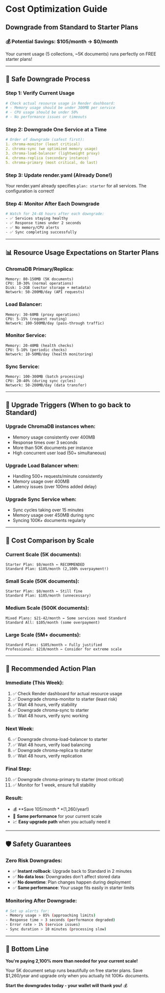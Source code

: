# Cost Optimization Guide
## Downgrade from Standard to Starter Plans

### 💰 **Potential Savings: $105/month → $0/month**

Your current usage (5 collections, ~5K documents) runs perfectly on FREE starter plans!

---

## 🎯 **Safe Downgrade Process**

### **Step 1: Verify Current Usage**
```bash
# Check actual resource usage in Render dashboard:
# - Memory usage should be under 300MB per service
# - CPU usage should be under 50%
# - No performance issues or timeouts
```

### **Step 2: Downgrade One Service at a Time**
```yaml
# Order of downgrade (safest first):
1. chroma-monitor (least critical)
2. chroma-sync (we optimized memory usage)  
3. chroma-load-balancer (lightweight proxy)
4. chroma-replica (secondary instance)
5. chroma-primary (most critical, do last)
```

### **Step 3: Update render.yaml (Already Done!)**
Your render.yaml already specifies `plan: starter` for all services. The configuration is correct!

### **Step 4: Monitor After Each Downgrade**
```bash
# Watch for 24-48 hours after each downgrade:
- ✅ Services staying healthy
- ✅ Response times under 2 seconds  
- ✅ No memory/CPU alerts
- ✅ Sync completing successfully
```

---

## 📊 **Resource Usage Expectations on Starter Plans**

### **ChromaDB Primary/Replica:**
```
Memory: 80-150MB (5K documents)
CPU: 10-30% (normal operations)
Disk: 1-2GB (vector storage + metadata)
Network: 50-200MB/day (API requests)
```

### **Load Balancer:**
```
Memory: 30-60MB (proxy operations)
CPU: 5-15% (request routing)
Network: 100-500MB/day (pass-through traffic)
```

### **Monitor Service:**
```
Memory: 20-40MB (health checks)
CPU: 5-10% (periodic checks)
Network: 10-50MB/day (health monitoring)
```

### **Sync Service:**
```
Memory: 100-300MB (batch processing)
CPU: 20-40% (during sync cycles)
Network: 50-200MB/day (data transfer)
```

---

## 🚨 **Upgrade Triggers (When to go back to Standard)**

### **Upgrade ChromaDB instances when:**
- Memory usage consistently over 400MB
- Response times over 3 seconds
- More than 50K documents per instance
- High concurrent user load (50+ simultaneous)

### **Upgrade Load Balancer when:**
- Handling 500+ requests/minute consistently
- Memory usage over 400MB
- Latency issues (over 100ms added delay)

### **Upgrade Sync Service when:**
- Sync cycles taking over 15 minutes
- Memory usage over 450MB during sync
- Syncing 100K+ documents regularly

---

## 💸 **Cost Comparison by Scale**

### **Current Scale (5K documents):**
```
Starter Plan: $0/month ← RECOMMENDED
Standard Plan: $105/month (2,100% overpayment!)
```

### **Small Scale (50K documents):**
```
Starter Plan: $0/month ← Still fine
Standard Plan: $105/month (unnecessary)
```

### **Medium Scale (500K documents):**
```
Mixed Plans: $21-42/month ← Some services need Standard
Standard All: $105/month (some overpayment)
```

### **Large Scale (5M+ documents):**
```
Standard Plans: $105/month ← Fully justified
Professional: $210/month ← Consider for extreme scale
```

---

## 🎯 **Recommended Action Plan**

### **Immediate (This Week):**
1. ✅ Check Render dashboard for actual resource usage
2. ✅ Downgrade chroma-monitor to starter (least risk)
3. ✅ Wait 48 hours, verify stability
4. ✅ Downgrade chroma-sync to starter  
5. ✅ Wait 48 hours, verify sync working

### **Next Week:**
6. ✅ Downgrade chroma-load-balancer to starter
7. ✅ Wait 48 hours, verify load balancing
8. ✅ Downgrade chroma-replica to starter
9. ✅ Wait 48 hours, verify replication

### **Final Step:**
10. ✅ Downgrade chroma-primary to starter (most critical)
11. ✅ Monitor for 1 week, ensure full stability

### **Result:**
- 💰 **Save $105/month** ($1,260/year!)
- 🚀 **Same performance** for your current scale
- 📈 **Easy upgrade path** when you actually need it

---

## 🛡️ **Safety Guarantees**

### **Zero Risk Downgrades:**
- ✅ **Instant rollback**: Upgrade back to Standard in 2 minutes
- ✅ **No data loss**: Downgrades don't affect stored data
- ✅ **No downtime**: Plan changes happen during deployment
- ✅ **Same performance**: Your usage fits easily in starter limits

### **Monitoring After Downgrade:**
```bash
# Set up alerts for:
- Memory usage > 85% (approaching limits)
- Response time > 3 seconds (performance degraded) 
- Error rate > 1% (service issues)
- Sync duration > 10 minutes (processing slow)
```

---

## 🎉 **Bottom Line**

**You're paying 2,100% more than needed for your current scale!**

Your 5K document setup runs beautifully on free starter plans. Save $1,260/year and upgrade only when you actually hit 100K+ documents.

**Start the downgrades today - your wallet will thank you!** 💰 